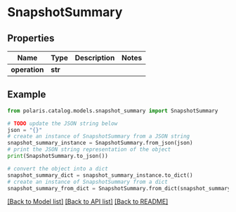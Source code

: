 # SnapshotSummary


## Properties

Name | Type | Description | Notes
------------ | ------------- | ------------- | -------------
**operation** | **str** |  | 

## Example

```python
from polaris.catalog.models.snapshot_summary import SnapshotSummary

# TODO update the JSON string below
json = "{}"
# create an instance of SnapshotSummary from a JSON string
snapshot_summary_instance = SnapshotSummary.from_json(json)
# print the JSON string representation of the object
print(SnapshotSummary.to_json())

# convert the object into a dict
snapshot_summary_dict = snapshot_summary_instance.to_dict()
# create an instance of SnapshotSummary from a dict
snapshot_summary_from_dict = SnapshotSummary.from_dict(snapshot_summary_dict)
```
[[Back to Model list]](../README.md#documentation-for-models) [[Back to API list]](../README.md#documentation-for-api-endpoints) [[Back to README]](../README.md)


